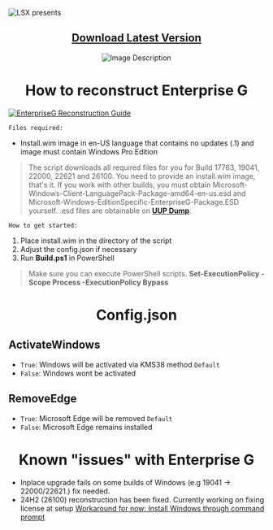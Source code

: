 ![LSX presents](https://github.com/xLSX285/EnterpriseG/assets/129116755/4957cf9b-42fe-4e70-9a33-d3450cbc9a52)

<div align="center">

## [Download Latest Version](https://github.com/xLSX285/EnterpriseG/archive/refs/heads/main.zip)
</div>
<div align="center">
  <img src="https://github.com/xLSX285/EnterpriseG/assets/129116755/0eaff5b7-caa8-48e4-898f-cc38254712d6" alt="Image Description">
</div>

<div align="center">
  
# How to reconstruct Enterprise G
</div>

[![EnterpriseG Reconstruction Guide](https://img.youtube.com/vi/)](https://www.youtube.com/watch?v=K69L4DROtlc "EnterpriseG Reconstruction Guide")

`Files required:`
- Install.wim image in en-US language that contains no updates (.1) and image must contain Windows Pro Edition

> The script downloads all required files for you for Build 17763, 19041, 22000, 22621 and 26100. You need to provide an install.wim image, that's it. If you work with other builds, you must obtain Microsoft-Windows-Client-LanguagePack-Package-amd64-en-us.esd and Microsoft-Windows-EditionSpecific-EnterpriseG-Package.ESD yourself. .esd files are obtainable on [**UUP Dump**](https://uupdump.net/).

`How to get started:`
1. Place install.wim in the directory of the script
2. Adjust the config.json if necessary
3. Run **Build.ps1** in PowerShell

> Make sure you can execute PowerShell scripts. **Set-ExecutionPolicy -Scope Process -ExecutionPolicy Bypass**
>
<div align="center">
  
# Config.json

</div>

## ActivateWindows

- `True`: Windows will be activated via KMS38 method `Default`
- `False`: Windows wont be activated

## RemoveEdge

- `True`: Microsoft Edge will be removed `Default`
- `False`: Microsoft Edge remains installed

<div align="center">
  
# Known "issues" with Enterprise G
</div>

- Inplace upgrade fails on some builds of Windows (e.g 19041 -> 22000/22621.) fix needed.
- 24H2 (26100) reconstruction has been fixed. Currently working on fixing license at setup [Workaround for now: Install Windows through command prompt](https://gist.github.com/Alee14/e8ce6306a038902df6e7a6d667544ac9)
